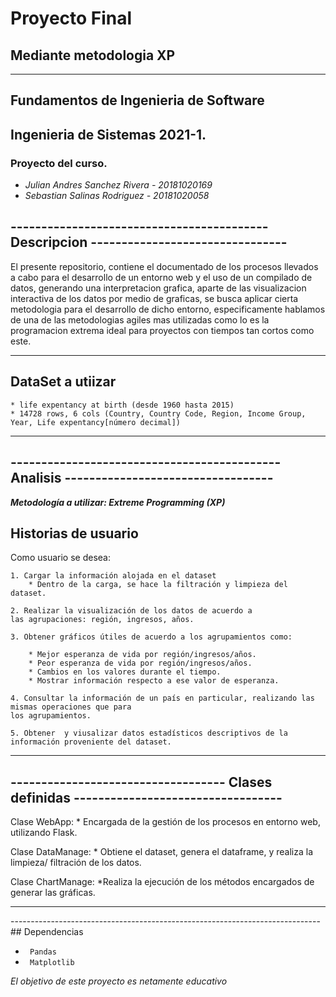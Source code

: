 # Proyecto Final
## Mediante metodologia XP
<hr>

## Fundamentos de Ingenieria de Software  
## Ingenieria de Sistemas 2021-1.
### Proyecto del curso.

* _Julian Andres Sanchez Rivera - 20181020169_
* _Sebastian Salinas Rodriguez - 20181020058_

## ------------------------------------------  Descripcion  --------------------------------

El presente repositorio, contiene el documentado de los procesos llevados a cabo para el desarrollo de un 
entorno web y el uso de un compilado de datos, generando una interpretacion grafica, aparte de las visualizacion
interactiva de los datos por medio de graficas, se busca aplicar cierta metodologia para el desarrollo de dicho
entorno, especificamente hablamos de una de las metodologias agiles mas utilizadas como lo es la programacion 
extrema ideal para proyectos con tiempos tan cortos como este.

<hr>

## DataSet a utiizar

	* life expentancy at birth (desde 1960 hasta 2015)
	* 14728 rows, 6 cols (Country, Country Code, Region, Income Group, Year, Life expentancy[número decimal])
	
<hr>

## -------------------------------------------- Analisis ----------------------------------

**_Metodología a utilizar: Extreme Programming (XP)_**

## Historias de usuario

Como usuario se desea:

    1. Cargar la información alojada en el dataset
        * Dentro de la carga, se hace la filtración y limpieza del dataset.
    
    2. Realizar la visualización de los datos de acuerdo a
    las agrupaciones: región, ingresos, años.
        
    3. Obtener gráficos útiles de acuerdo a los agrupamientos como:
    
        * Mejor esperanza de vida por región/ingresos/años.
        * Peor esperanza de vida por región/ingresos/años.
        * Cambios en los valores durante el tiempo.
        * Mostrar información respecto a ese valor de esperanza.
        
    4. Consultar la información de un país en particular, realizando las mismas operaciones que para
    los agrupamientos.
    
    5. Obtener  y viusalizar datos estadísticos descriptivos de la 
    información proveniente del dataset.
    
<hr>

## ----------------------------------- Clases definidas ----------------------------------

Clase WebApp:
    * Encargada de la gestión de los procesos en entorno web, utilizando Flask.
    
Clase DataManage:
    * Obtiene el dataset, genera el dataframe, y realiza la limpieza/ filtración de los datos.
    
Clase ChartManage:
    *Realiza la ejecución de los métodos encargados de generar las gráficas.
  
 <hr> 
  -----------------------------------------------------------------------------    
## Dependencias

* <code> Pandas </code>
* <code> Matplotlib </code>

_El objetivo de este proyecto es netamente educativo_
